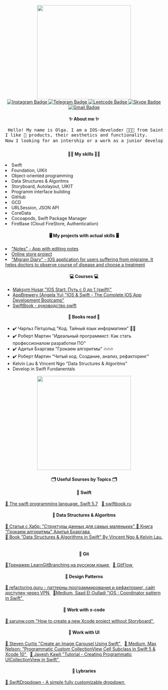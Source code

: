 
<div id="header" align="center">
  <img src="https://media.giphy.com/media/LmBsnpDCuturMhtLfw/giphy.gif" width="300"/>
</div>

<div class = "text">
<div id="badges" align="center">
  <a href="https://www.instagram.com/helga_psycho">
    <img src="https://img.shields.io/badge/instagram-green?style=for-the-badge&logo=instagram&logoColor=white" alt="Instagram Badge"/>
  </a>
  <a href="https://www.t.me/HelgaPsycho">
    <img src="https://img.shields.io/badge/telegram-blue?style=for-the-badge&logo=telegram&logoColor=white" alt="Telegram Badge"/>
  </a> 
  <a href="https://leetcode.com/HelgaPsycho/" >
    <img src="https://img.shields.io/badge/leetcode-yellow?style=for-the-badge&logo=leetcode&logoColor=white" alt="Leetcode Badge"/>
  </a>
  </a> 
  <a href="https://join.skype.com/invite/eIRMEiXX8Hmt" >
    <img src="https://img.shields.io/badge/skype-blue?style=for-the-badge&logo=skype&logoColor=white" alt="Skype Badge"/>
  </a>
  <a href="mailto:hardcorecase@gmail.com">  <img src="https://img.shields.io/badge/gmail-red?style=for-the-badge&logo=gmail&logoColor=white" alt="Gmail Badge"/>
  </a>
</div>
<div id="aboutMeHead" align = "center">
  <h4> <b> ✨ About me ✨
    </b>
  </h4>
</div>
<div id="aboutMe" align = "start">
  <p> 
  <pre> Hello! My name is Olga. I am a IOS-develoder 👩🏼‍💻 from Saint - Petersburg, Russia.
I like 🍏 products, their aesthetics and functionality. 
Now I looking for an intership or a work as a junior developer 🔍. </pre>
  </p>
</div>
<div id = "skillsHead" align = "center">
   <h4> <b> 💪🏻 My skills 💪🏻
    </b>
  </h4>
</div>
<div id = "skillsHead" align = "start"
     <ul>
      <li> Swift </li> 
       <li> Foundation, UIKit </li>
      <li> Object-oriented programming  </li>
      <li> Data Structures & Algoritms
      <li> Storyboard, Autolayout, UIKIT </li>
      <li> Programm interface building </li>
      <li> GitHub </li>
      <li> GCD </li>
      <li> URLSession, JSON API </li>
      <li> CoreData </li>
      <li> Cocoapods,  Swift Package Manager</li>
       <li> FireBase (Cloud FireStore, Authentication)</li>
     </ul>
</div>
<div id = "projects" align = "center">
   <h4> <b>  🖥 My projects with actual skills 🖥
    </b>
  </h4>
</div>
<div id = "skillsHead" align = "start"
     <ul>
   <li> <a href="https://github.com/HelgaPsycho/Notes"> "Notes" - App with editing notes </a></li>
    <li>  <a href= "https://github.com/HelgaPsycho/TechShopTestProj"> Online store project </a></li>
     <li>  <a href= "https://github.com/HelgaPsycho/MigraineDiary"> "Migrain Diary" - IOS application for users suffering from migraine. It helps doctors to observe course of disease and choose a treatment </a></li>
     </ul>
</div>
<div id = "coursesHead" align = "center">
     <h4> 💻 Courses 💻
     </h4>
</div>
<div id="courses" align = "start">
  <ul> 
    <li> <a href="https://www.udemy.com/course/ios-start-zero-to-one-swift">Maksym Husar "IOS Start: Путь с 0 до 1 (swift)"</a></li>
    <li>  <a href= "https://www.udemy.com/course/ios-13-app-development-bootcamp"> AppBrewery (Angela Yu) "IOS & Swift - The Complete IOS App Development Bootcamp" </a></li>
    <li> <a href="https://swiftbook.ru/content/languageguide/"> SwiftBook - руководство swift</a></li>
  </ul>
 </div>

<div id = "booksReadHead" align = "center">
     <h4> 📖 Books read 📖
     </h4>
</div>
<div id ="booksRead" align = "start">
  <ul>
    <li>✔️ Чарльз Петцольд "Код. Тайный язык информатики" 👍🏻</li>
    <li>✔️ Роберт Мартин "Идеальный программист. Как стать профессионалом разработки ПО"</li>
    <li>✔️ Адитья Бхаргава "Грокаем алгоритмы" 🔥🔥🔥</li>
    <li>✔️ Роберт Мартин "Читый код. Создание, анализ, рефакторинг" </li>
    <li>Kelvin Lau & Vincent Ngo "Data Structures & Algoritms" </li>
     <li> Develop in Swift Fundanentals </li>
  </ul>
  </div>
  
 
<div id="bottom" align="center">
  <img src="https://media.giphy.com/media/VeT5jhseHD0W3dI7de/giphy.gif" width="300"/>
</div>

<div id = "SoursesByTopicHead" align = "center">
     <h4> 🗂 Useful Sourses by Topics 🗂
     </h4>
</div>
<div id= "ResoursesByTopics" align = "start">
  <h4 align = "center"> 📒 Swift
  </h4>
   <a href="https://docs.swift.org/swift-book/"> 📎 The swift programming language. 
Swift 5.7</a> &nbsp; 
  <a href="https://swiftbook.ru/content/languageguide/basics/">  📎 swiftbook.ru </a> 
   <h4 align = "center"> 📒 Data Structures & Algoritms
  </h4>
   <a href="https://habr.com/ru/post/310794/">  📎 Статья с Хабр: "Структуры данных для самых маленьких" </a> 
   <a href="https://www.labirint.ru/books/571060/">  📎 Книга "Грокаем алгоритмы" Адитья Бхаргава  </a> &nbsp; 
 <br>
   <a href="https://www.kodeco.com/books/data-structures-algorithms-in-swift">  📎 Book "Data Structures & Algorithms in Swift" By Vincent Ngo & Kelvin Lau.</a> &nbsp;
 <h4 align = "center"> 📒 Git
  </h4>
<a href="https://learngitbranching.js.org/?locale=ru_RU">  📎Тренажер LearnGitBranching на русском языке </a> &nbsp;
<a href="https://www.atlassian.com/ru/git/tutorials/comparing-workflows/gitflow-workflow">  📎 GitFlow </a> &nbsp;
   <h4 align = "center"> 📒 Design Patterns</h4>
  <a href="https://refactoring.guru/design-patterns">  📎 refactoring.guru - паттерны программирования и рефакторинг, сайт доступен через VPN  </a> &nbsp;
   <a href="https://saad-eloulladi.medium.com/ios-coordinator-pattern-in-swift-39a15aa3b01b">  📎Medium, Saad El Oulladi "iOS : Coordinator pattern in Swift"  </a> &nbsp;
  <h4 align = "center"> 📒 Work with x-code </h4>
  <a href="https://sarunw.com/posts/how-to-create-new-xcode-project-without-storyboard/">  
📎 sarunw.com "How to create a new Xcode project without Storyboard" </a> &nbsp;
 <h4 align = "center"> 📒 Work with UI </h4>
   <a href="https://stevenpcurtis.medium.com/create-an-image-carousel-using-swift-baa0583764f8">  📎 Steven Curtis "Create an Image Carousel Using Swift"  </a> &nbsp;
    <a href="https://medium.com/@max.codes/programmatic-custom-collectionview-cell-subclass-in-swift-5-xcode-10-291f8d41fdb1">  📎 Medium, Max Nelson: "Programmatic Custom CollectionView Cell Subclass in Swift 5 & Xcode 10" </a> &nbsp;
   <a href="https://jayeshkawli.ghost.io/tutorial-creating-programmatic-uicollectionview-in-swift/">  📎 
Jayesh Kawli "Tutorial - Creating Programmatic UICollectionView in Swift" </a> &nbsp;
   <h4 align = "center"> 📒 Lybraries </h4>
   <a href="https://github.com/giuseppebruno/SwiftDropdown/blob/master/README.md">  📎 SwiftDropdown - A simple fully customizable dropdown </a> &nbsp;
  
  </div>
